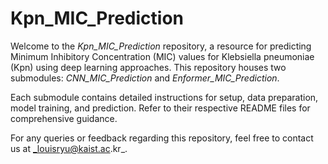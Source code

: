 # Kpn_MIC_Prediction
Welcome to the _Kpn_MIC_Prediction_ repository, a resource for predicting Minimum Inhibitory Concentration (MIC) values for Klebsiella pneumoniae (Kpn) using deep learning approaches. This repository houses two submodules: _CNN_MIC_Prediction_ and _Enformer_MIC_Prediction_.

Each submodule contains detailed instructions for setup, data preparation, model training, and prediction. Refer to their respective README files for comprehensive guidance.

For any queries or feedback regarding this repository, feel free to contact us at _louisryu@kaist.ac.kr_.
